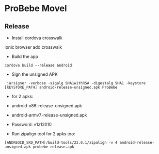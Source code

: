 # ProBebe Movel

## Release
- Install cordova crosswalk

ionic browser add crosswalk

- Build the app

`cordova build --release android`

- Sign the unsigned APK

` jarsigner -verbose -sigalg SHA1withRSA -digestalg SHA1 -keystore [KEYSTORE_PATH] android-release-unsigned.apk ProBebe`

- for 2 apks:
- android-x86-release-unsigned.apk
- android-armv7-release-unsigned.apk

- Password: v1z12010

- Run zipalign tool for 2 apks too:

`[ANDREOID_SKD_PATH]/build-tools/22.0.1/zipalign -v 4 android-release-unsigned.apk probebe-release.apk`
